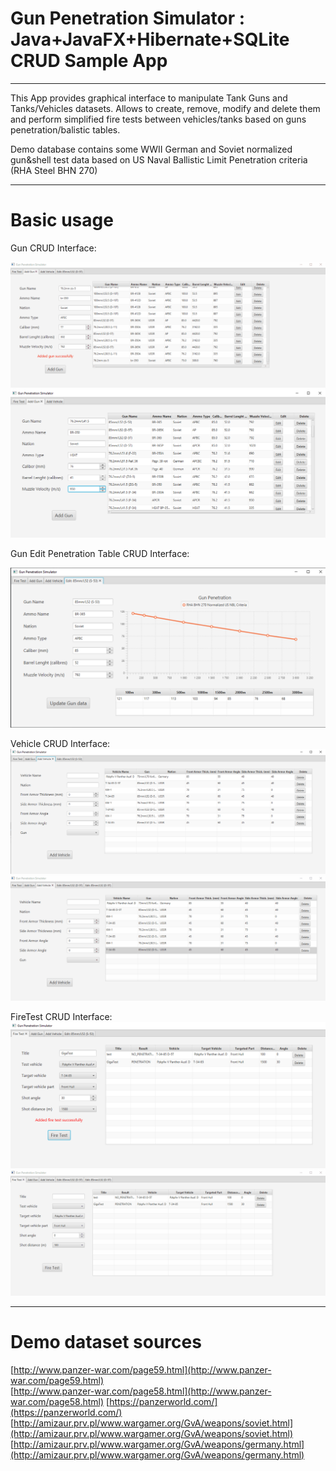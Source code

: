 #  Gun Penetration Simulator : Java+JavaFX+Hibernate+SQLite CRUD Sample App

<hr>


This App provides graphical interface to manipulate Tank Guns and Tanks/Vehicles datasets. Allows to create, remove, modify and delete them and perform simplified fire tests between vehicles/tanks based on guns penetration/balistic tables.

Demo database contains some WWII German and Soviet normalized gun&shell test data based on US Naval Ballistic Limit Penetration criteria (RHA Steel BHN 270)

<hr>

# Basic usage
 Gun CRUD Interface:

![](./readme/1.gif) 
![](./readme/1.png)

Gun Edit Penetration Table CRUD Interface:

![](./readme/2.png)


 
 Vehicle CRUD Interface:
 ![](./readme/3.png)
 ![](./readme/2.gif)

 FireTest CRUD Interface:
 ![](./readme/4.png)
 ![](./readme/3.gif)

<hr>

# Demo dataset sources
[http://www.panzer-war.com/page59.html](http://www.panzer-war.com/page59.html)  
[http://www.panzer-war.com/page58.html](http://www.panzer-war.com/page58.html)
[https://panzerworld.com/](https://panzerworld.com/)  
[http://amizaur.prv.pl/www.wargamer.org/GvA/weapons/soviet.html](http://amizaur.prv.pl/www.wargamer.org/GvA/weapons/soviet.html)  
[http://amizaur.prv.pl/www.wargamer.org/GvA/weapons/germany.html](http://amizaur.prv.pl/www.wargamer.org/GvA/weapons/germany.html)
